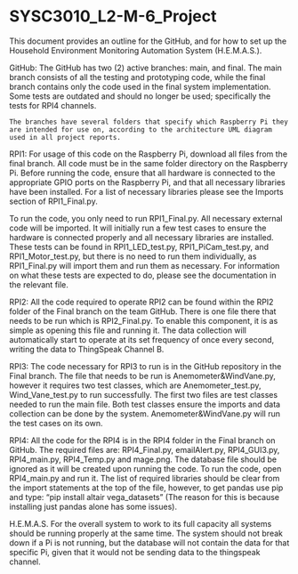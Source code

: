 # SYSC3010_L2-M-6_Project

This document provides an outline for the GitHub, and for how to set up the Household Environment Monitoring Automation System (H.E.M.A.S.).

GitHub: 
	The GitHub has two (2) active branches: main, and final.  The main branch consists of all the testing and prototyping code, while the final branch contains only the code used in the final system implementation. Some tests are outdated and should no longer be used; specifically the tests for RPI4 channels.

	The branches have several folders that specify which Raspberry Pi they are intended for use on, according to the architecture UML diagram used in all project reports.  

RPI1: 
	For usage of this code on the Raspberry Pi, download all files from the final branch.  All code must be in the same folder directory on the Raspberry Pi.  Before running the code, ensure that all hardware is connected to the appropriate GPIO ports on the Raspberry Pi, and that all necessary libraries have been installed.  For a list of necessary libraries please see the Imports section of RPI1_Final.py.  

To run the code, you only need to run RPI1_Final.py.  All necessary external code will be imported.  It will initially run a few test cases to ensure the hardware is connected properly and all necessary libraries are installed.  These tests can be found in RPI1_LED_test.py, RPI1_PiCam_test.py, and RPI1_Motor_test.py, but there is no need to run them individually, as RPI1_Final.py will import them and run them as necessary.  For information on what these tests are expected to do, please see the documentation in the relevant file.  

RPI2:
	All the code required to operate RPI2 can be found within the RPI2 folder of the Final branch on the team GitHub. There is one file there that needs to be run which is RPI2_Final.py. To enable this component, it is as simple as opening this file and running it. The data collection will automatically start to operate at its set frequency of once every second, writing the data to ThingSpeak Channel B.

RPI3:
	The code necessary for RPI3 to run is in the GitHub repository in the Final branch. The file that needs to be run is Anemometer&WindVane.py, however it requires two test classes, which are Anemometer_test.py, Wind_Vane_test.py to run successfully. The first two files are test classes needed to run the main file. Both test classes ensure the imports and data collection can be done by the system. Anemometer&WindVane.py will run the test cases on its own. 

RPI4:
	All the code for the RPI4 is in the RPI4 folder in the Final branch on GitHub. The required files are: RPI4_Final.py, emailAlert.py, RPI4_GUI3.py, RPI4_main.py, RPI4_Temp.py and mage.png. The database file should be ignored as it will be created upon running the code. To run the code, open RPI4_main.py and run it. The list of required libraries should be clear from the import statements at the top of the file, however, to get pandas use pip and type: “pip install altair vega_datasets” (The reason for this is because installing just pandas alone has some issues).

H.E.M.A.S.
	For the overall system to work to its full capacity all systems should be running properly at the same time.   The system should not break down if a Pi is not running, but the database will not contain the data for that specific Pi, given that it would not be sending data to the thingspeak channel.
